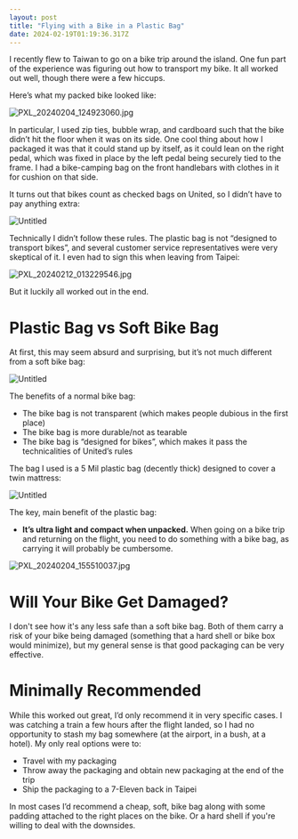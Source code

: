 ```yaml
---
layout: post
title: "Flying with a Bike in a Plastic Bag"
date: 2024-02-19T01:19:36.317Z
---
```


I recently flew to Taiwan to go on a bike trip around the island. One fun part of the experience was figuring out how to transport my bike. It all worked out well, though there were a few hiccups.

Here’s what my packed bike looked like:

![PXL_20240204_124923060.jpg](/assets/bike-plastic-bag/PXL_20240204_124923060.jpg)

In particular, I used zip ties, bubble wrap, and cardboard such that the bike didn’t hit the floor when it was on its side. One cool thing about how I packaged it was that it could stand up by itself, as it could lean on the right pedal, which was fixed in place by the left pedal being securely tied to the frame. I had a bike-camping bag on the front handlebars with clothes in it for cushion on that side.

It turns out that bikes count as checked bags on United, so I didn’t have to pay anything extra:

![Untitled](/assets/bike-plastic-bag/Untitled.png)

Technically I didn’t follow these rules. The plastic bag is not “designed to transport bikes”, and several customer service representatives were very skeptical of it. I even had to sign this when leaving from Taipei:

![PXL_20240212_013229546.jpg](/assets/bike-plastic-bag/PXL_20240212_013229546.jpg)

But it luckily all worked out in the end. 

# Plastic Bag vs Soft Bike Bag

At first, this may seem absurd and surprising, but it’s not much different from a soft bike bag:

![Untitled](/assets/bike-plastic-bag/Untitled%201.png)

The benefits of a normal bike bag:

- The bike bag is not transparent (which makes people dubious in the first place)
- The bike bag is more durable/not as tearable
- The bike bag is “designed for bikes”, which makes it pass the technicalities of United’s rules

The bag I used is a  5 Mil plastic bag (decently thick) designed to cover a twin mattress:

![Untitled](/assets/bike-plastic-bag/Untitled%202.png)

The key, main benefit of the plastic bag:

- **It’s ultra light and compact when unpacked.** When going on a bike trip and returning on the flight, you need to do something with a bike bag, as carrying it will probably be cumbersome.

![PXL_20240204_155510037.jpg](/assets/bike-plastic-bag/PXL_20240204_155510037.jpg)

# Will Your Bike Get Damaged?
I don't see how it's any less safe than a soft bike bag. Both of them carry a risk of your bike being damaged (something that a hard shell or bike box would minimize), but my general sense is that good packaging can be very effective.

# Minimally Recommended
While this worked out great, I’d only recommend it in very specific cases. I was catching a train a few hours after the flight landed, so I had no opportunity to stash my bag somewhere (at the airport, in a bush, at a hotel). My only real options were to:

- Travel with my packaging
- Throw away the packaging and obtain new packaging at the end of the trip
- Ship the packaging to a 7-Eleven back in Taipei

In most cases I’d recommend a cheap, soft, bike bag along with some padding attached to the right places on the bike. Or a hard shell if you're willing to deal with the downsides.

